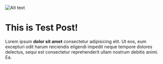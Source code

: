 ![Alt text](blog/images/pages/sky.jpg)

# This is Test Post!

Lorem ipsum **dolor sit amet** consectetur adipisicing elit. Ut eos, eum excepturi odit harum reiciendis eligendi impedit neque tempore dolores delectus, sequi est consectetur reprehenderit ullam nostrum debitis animi. Ea.